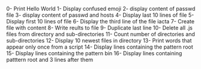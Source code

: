 0- Print Hello World
1- Display confused emoji
2- display content of passwd file
3- display content of passwd and hosts
4- Display last 10 lines of file
5- Display first 10 lines of file
6- Display the third line of the file iacta
7- Create file with content
8- Write reults to file
9- Duplicate last line
10- Delete all .js files from directory and sub-directories
11- Count number of directories and sub-directories
12- Display 10 newest files in directory
13- Print words that appear only once from a script
14- Display lines containing the pattern root
15- Display lines containing the pattern bin
16- Display lines containing patttern root and 3 lines after them
